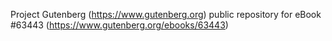 Project Gutenberg (https://www.gutenberg.org) public repository for
eBook #63443 (https://www.gutenberg.org/ebooks/63443)

